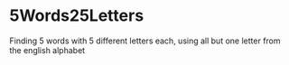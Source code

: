 # 5Words25Letters
Finding 5 words with 5 different letters each, using all but one letter from the english alphabet
